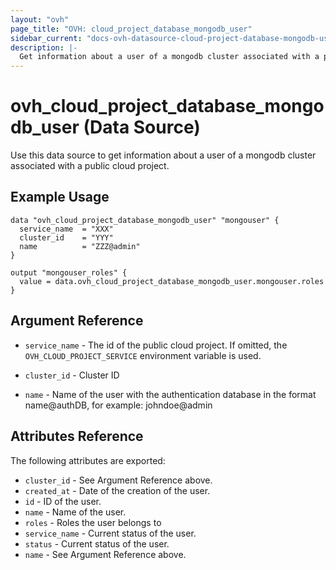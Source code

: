 ```yaml
---
layout: "ovh"
page_title: "OVH: cloud_project_database_mongodb_user"
sidebar_current: "docs-ovh-datasource-cloud-project-database-mongodb-user"
description: |-
  Get information about a user of a mongodb cluster associated with a public cloud project.
---
```


# ovh_cloud_project_database_mongodb_user (Data Source)

Use this data source to get information about a user of a mongodb cluster associated with a public cloud project.

## Example Usage

```hcl
data "ovh_cloud_project_database_mongodb_user" "mongouser" {
  service_name  = "XXX"
  cluster_id    = "YYY"
  name          = "ZZZ@admin"
}

output "mongouser_roles" {
  value = data.ovh_cloud_project_database_mongodb_user.mongouser.roles
}
```

## Argument Reference

* `service_name` - The id of the public cloud project. If omitted,
  the `OVH_CLOUD_PROJECT_SERVICE` environment variable is used.

* `cluster_id` - Cluster ID

* `name` - Name of the user with the authentication database in the format name@authDB, for example: johndoe@admin

## Attributes Reference

The following attributes are exported:

* `cluster_id` - See Argument Reference above.
* `created_at` - Date of the creation of the user.
* `id` - ID of the user.
* `name` - Name of the user.
* `roles` - Roles the user belongs to
* `service_name` - Current status of the user.
* `status` - Current status of the user.
* `name` - See Argument Reference above.

